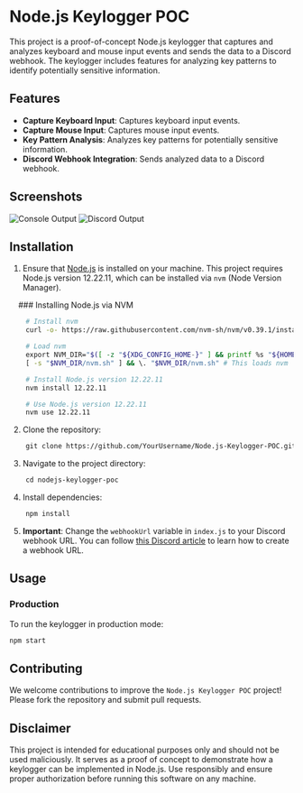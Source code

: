 # Node.js Keylogger POC

This project is a proof-of-concept Node.js keylogger that captures and analyzes keyboard and mouse input events and sends the data to a Discord webhook. The keylogger includes features for analyzing key patterns to identify potentially sensitive information.

## Features

- **Capture Keyboard Input**: Captures keyboard input events.
- **Capture Mouse Input**: Captures mouse input events.
- **Key Pattern Analysis**: Analyzes key patterns for potentially sensitive information.
- **Discord Webhook Integration**: Sends analyzed data to a Discord webhook.

## Screenshots
![Console Output](https://i.imgur.com/Cn3Ghke.png)
![Discord Output](https://i.imgur.com/91QaphO.png)

## Installation

1. Ensure that [Node.js](https://nodejs.org/) is installed on your machine. This project requires Node.js version 12.22.11, which can be installed via `nvm` (Node Version Manager).

    ### Installing Node.js via NVM

 ```bash
    # Install nvm
    curl -o- https://raw.githubusercontent.com/nvm-sh/nvm/v0.39.1/install.sh | bash

    # Load nvm
    export NVM_DIR="$([ -z "${XDG_CONFIG_HOME-}" ] && printf %s "${HOME}/.nvm" || printf %s "${XDG_CONFIG_HOME}/nvm")"
    [ -s "$NVM_DIR/nvm.sh" ] && \. "$NVM_DIR/nvm.sh" # This loads nvm

    # Install Node.js version 12.22.11
    nvm install 12.22.11

    # Use Node.js version 12.22.11
    nvm use 12.22.11
 ```

2. Clone the repository:

 ```bash
    git clone https://github.com/YourUsername/Node.js-Keylogger-POC.git
 ```

3. Navigate to the project directory:

 ```bash
    cd nodejs-keylogger-poc
 ```

4. Install dependencies:

 ```bash
    npm install
 ```

5. **Important**: Change the `webhookUrl` variable in `index.js` to your Discord webhook URL. You can follow [this Discord article](https://support.discord.com/hc/en-us/articles/228383668-Intro-to-Webhooks) to learn how to create a webhook URL.

## Usage

### Production

To run the keylogger in production mode:

```bash
npm start
```

## Contributing
We welcome contributions to improve the `Node.js Keylogger POC` project! Please fork the repository and submit pull requests.

## Disclaimer
This project is intended for educational purposes only and should not be used maliciously. It serves as a proof of concept to demonstrate how a keylogger can be implemented in Node.js. Use responsibly and ensure proper authorization before running this software on any machine.